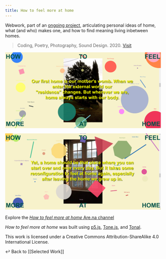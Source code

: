 ```yaml
---
title: How to feel more at home
---
```

Webwork, part of an [ongoing project](https://www.are.na/francesco-imola-2o2ng4qooxm/how-to-feel-more-at-home), articulating personal ideas of home, what (and who) makes one, and how to find meaning living inbetween homes. 

> Coding, Poetry, Photography, Sound Design. 2020.
> [Visit](https://francescoimola.github.io/htfmat/)

<a class="imga" href="https://francescoimola.github.io/htfmat/" target="_blank"><img src="assets\hftmah\htfmah.png"/></a>

<a class="imga" href="https://francescoimola.github.io/htfmat/" target="_blank"><img src="assets\hftmah\htfmah(1).png"/></a>

Explore the [<i>How to feel more at home</i> Are.na channel](https://www.are.na/francesco-imola-2o2ng4qooxm/how-to-feel-more-at-home)

_How to feel more at home_ was built using [p5.js](https://p5js.org/), [Tone.js](https://tonejs.github.io/), and [Tonal](https://github.com/tonaljs/tonal).

This work is licensed under a Creative Commons Attribution-ShareAlike 4.0 International License.

↩  Back to [[Selected Work]]